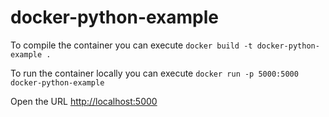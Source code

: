 # docker-python-example

To compile the container you can execute
``docker build -t docker-python-example .``

To run the container locally you can execute
``docker run -p 5000:5000 docker-python-example``

Open the URL [http://localhost:5000](http://localhost:5000)
